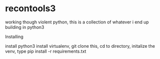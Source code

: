 # recontools3
working though violent python, this is a collection of whatever i end up building in python3

Installing

install python3
install virtualenv, 
git clone this, 
cd to directory, 
initalize the venv, 
type pip install -r requirements.txt
